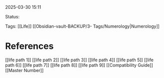 
2025-03-30 15:11


Status:

Tags: [[Life]] [[Obsidian-vault-BACKUP/3- Tags/Numerology|Numerology]]



# References

[[life path 1]] 
[[life path 2]]
[[life path 3]]
[[life path 4]]
[[life path 5]]
[[life path 6]]
[[life path 7]]
[[life path 8]]
[[life path 9]]
[[Compatibility Guide]]
[[Master Number]]


